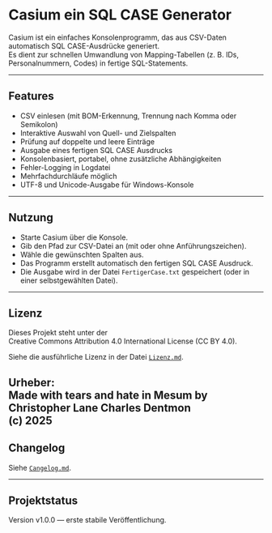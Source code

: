 # Casium ein SQL CASE Generator

Casium ist ein einfaches Konsolenprogramm, das aus CSV-Daten automatisch SQL CASE-Ausdrücke generiert.  
Es dient zur schnellen Umwandlung von Mapping-Tabellen (z. B. IDs, Personalnummern, Codes) in fertige SQL-Statements.

---

## Features

- CSV einlesen (mit BOM-Erkennung, Trennung nach Komma oder Semikolon)
- Interaktive Auswahl von Quell- und Zielspalten
- Prüfung auf doppelte und leere Einträge
- Ausgabe eines fertigen SQL CASE Ausdrucks
- Konsolenbasiert, portabel, ohne zusätzliche Abhängigkeiten
- Fehler-Logging in Logdatei
- Mehrfachdurchläufe möglich
- UTF-8 und Unicode-Ausgabe für Windows-Konsole

---

## Nutzung

- Starte Casium über die Konsole.
- Gib den Pfad zur CSV-Datei an (mit oder ohne Anführungszeichen).
- Wähle die gewünschten Spalten aus.
- Das Programm erstellt automatisch den fertigen SQL CASE Ausdruck.
- Die Ausgabe wird in der Datei `FertigerCase.txt` gespeichert (oder in einer selbstgewählten Datei).

---

## Lizenz

Dieses Projekt steht unter der  
Creative Commons Attribution 4.0 International License (CC BY 4.0).

Siehe die ausführliche Lizenz in der Datei [`Lizenz.md`](Lizenz.md).

Urheber:  
Made with tears and hate in Mesum
by Christopher Lane Charles Dentmon  
(c) 2025
---

## Changelog

Siehe [`Cangelog.md`](Changelog.md).

---

## Projektstatus

Version v1.0.0 — erste stabile Veröffentlichung.
